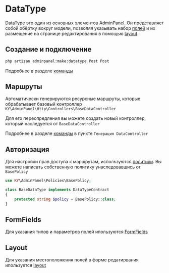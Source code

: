 # DataType

DataType это один из основных элементов AdminPanel. Он представляет собой обёртку 
вокруг модели, позволяя указывать набор [полей](../formfields/list.md) и их размещение
на странице редактирования в помощью [layout](layout.md).

## Создaние и подключение

```bash
php artisan adminpanel:make:datatype Post Post
```

Подробнее в разделе [команды](../getting-started/commands.md)


## Маршруты

Автоматически генерируются ресурсные маршруты, которые обрабатывает базовый контроллер 
`KY\AdminPanel\Http\Controllers\BaseDataController` 

Для его переопредления вы можете создать новый контроллер, который наследуется от `BaseDataController`

Подробнее в разделе [команды](../getting-started/commands.md) в пункте `Генерация DataController`

## Авторизация

Для настройки прав доступа к маршрутам, используются [политики](https://laravel.com/docs/10.x/authorization#writing-policies).
Вы можете написать собственную политику унаследовавшись от  `BasePolicy`
```php
use KY\AdminPanel\Policies\BasePolicy;

class BaseDataType implements DataTypeContract
{
    protected string $policy = BasePolicy::class;
}
```

## FormFields

Для указания типов и параметров полей ипользуются [FormFields](../formfields/list.md)

## Layout

Для указания местоположения полей в форме редатирвания ипользуется [layout](layout.md)
